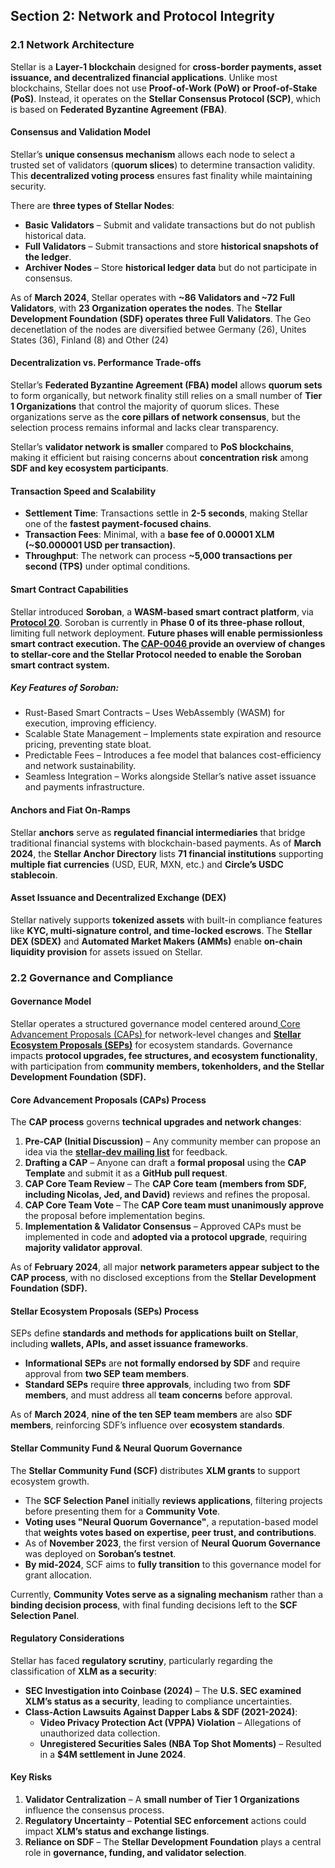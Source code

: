 ## **Section 2: Network and Protocol Integrity**


### **2.1 Network Architecture**

Stellar is a **Layer-1 blockchain** designed for **cross-border payments, asset issuance, and decentralized financial applications**. Unlike most blockchains, Stellar does not use **Proof-of-Work (PoW) or Proof-of-Stake (PoS)**. Instead, it operates on the **Stellar Consensus Protocol (SCP)**, which is based on **Federated Byzantine Agreement (FBA)**.


#### **Consensus and Validation Model**

Stellar’s **unique consensus mechanism** allows each node to select a trusted set of validators (**quorum slices**) to determine transaction validity. This **decentralized voting process** ensures fast finality while maintaining security.

There are **three types of Stellar Nodes**:



* **Basic Validators** – Submit and validate transactions but do not publish historical data.
* **Full Validators** – Submit transactions and store **historical snapshots of the ledger**.
* **Archiver Nodes** – Store **historical ledger data** but do not participate in consensus.

As of **March 2024**, Stellar operates with **~86 Validators and ~72 Full Validators**, with **23 Organization  operates the nodes**. The **Stellar Development Foundation (SDF) operates three Full Validators**. The Geo decenetlation of the nodes are diversified betwee Germany (26), Unites States (36), Finland (8) and Other (24)


#### **Decentralization vs. Performance Trade-offs**

Stellar’s **Federated Byzantine Agreement (FBA) model** allows **quorum sets** to form organically, but network finality still relies on a small number of **Tier 1 Organizations** that control the majority of quorum slices. These organizations serve as the **core pillars of network consensus**, but the selection process remains informal and lacks clear transparency.

Stellar’s **validator network is smaller** compared to **PoS blockchains**, making it efficient but raising concerns about **concentration risk** among **SDF and key ecosystem participants**.


#### **Transaction Speed and Scalability**



* **Settlement Time**: Transactions settle in **2-5 seconds**, making Stellar one of the **fastest payment-focused chains**.
* **Transaction Fees**: Minimal, with a **base fee of 0.00001 XLM (~$0.000001 USD per transaction)**.
* **Throughput**: The network can process **~5,000 transactions per second (TPS)** under optimal conditions.


#### **Smart Contract Capabilities**

Stellar introduced **Soroban**, a **WASM-based smart contract platform**, via **[Protocol 20](https://stellar.org/blog/developers/protocol-20-upgrade-guide)**. Soroban is currently in **Phase 0 of its three-phase rollout**, limiting full network deployment. **Future phases will enable permissionless smart contract execution. The [CAP-0046 ](https://github.com/stellar/stellar-protocol/blob/master/core/cap-0046.md)provide an overview of changes to stellar-core and the Stellar Protocol needed to enable the Soroban smart contract system.**


##### **Key Features of Soroban:**



* Rust-Based Smart Contracts – Uses WebAssembly (WASM) for execution, improving efficiency.
* Scalable State Management – Implements state expiration and resource pricing, preventing state bloat.
* Predictable Fees – Introduces a fee model that balances cost-efficiency and network sustainability.
* Seamless Integration – Works alongside Stellar’s native asset issuance and payments infrastructure.


#### **Anchors and Fiat On-Ramps**

Stellar **anchors** serve as **regulated financial intermediaries** that bridge traditional financial systems with blockchain-based payments. As of **March 2024**, the **Stellar Anchor Directory** lists **71 financial institutions** supporting **multiple fiat currencies** (USD, EUR, MXN, etc.) and **Circle’s USDC stablecoin**.


#### **Asset Issuance and Decentralized Exchange (DEX)**

Stellar natively supports **tokenized assets** with built-in compliance features like **KYC, multi-signature control, and time-locked escrows**. The **Stellar DEX (SDEX)** and **Automated Market Makers (AMMs)** enable **on-chain liquidity provision** for assets issued on Stellar.


### **2.2 Governance and Compliance**


#### **Governance Model**

Stellar operates a structured governance model centered around[ Core Advancement Proposals (CAPs) ](https://github.com/stellar/stellar-protocol/blob/master/core/README.md)for network-level changes and **[Stellar Ecosystem Proposals (SEPs)](https://github.com/stellar/stellar-protocol/tree/master/ecosystem)** for ecosystem standards. Governance impacts **protocol upgrades, fee structures, and ecosystem functionality**, with participation from **community members, tokenholders, and the Stellar Development Foundation (SDF).**


#### **Core Advancement Proposals (CAPs) Process**

The **CAP process** governs **technical upgrades and network changes**:



1. **Pre-CAP (Initial Discussion)** – Any community member can propose an idea via the [**stellar-dev mailing list**](https://groups.google.com/g/stellar-dev) for feedback.
2. **Drafting a CAP** – Anyone can draft a **formal proposal** using the **CAP Template** and submit it as a **GitHub pull request**.
3. **CAP Core Team Review** – The **CAP Core team (members from SDF, including Nicolas, Jed, and David)** reviews and refines the proposal.
4. **CAP Core Team Vote** – The **CAP Core team must unanimously approve** the proposal before implementation begins.
5. **Implementation & Validator Consensus** – Approved CAPs must be implemented in code and **adopted via a protocol upgrade**, requiring **majority validator approval**.

As of **February 2024**, all major **network parameters appear subject to the CAP process**, with no disclosed exceptions from the **Stellar Development Foundation (SDF).**


#### **Stellar Ecosystem Proposals (SEPs) Process**

SEPs define **standards and methods for applications built on Stellar**, including **wallets, APIs, and asset issuance frameworks**.



* **Informational SEPs** are **not formally endorsed by SDF** and require approval from **two SEP team members**.
* **Standard SEPs** require **three approvals**, including two from **SDF members**, and must address all **team concerns** before approval.

As of **March 2024**, **nine of the ten SEP team members** are also **SDF members**, reinforcing SDF’s influence over **ecosystem standards**.


#### **Stellar Community Fund & Neural Quorum Governance**

The **Stellar Community Fund (SCF)** distributes **XLM grants** to support ecosystem growth.



* The **SCF Selection Panel** initially **reviews applications**, filtering projects before presenting them for a **Community Vote**.
* **Voting uses "Neural Quorum Governance"**, a reputation-based model that **weights votes based on expertise, peer trust, and contributions**.
* As of **November 2023**, the first version of **Neural Quorum Governance** was deployed on **Soroban’s testnet**.
* **By mid-2024**, SCF aims to **fully transition** to this governance model for grant allocation.

Currently, **Community Votes serve as a signaling mechanism** rather than a **binding decision process**, with final funding decisions left to the **SCF Selection Panel**.


#### **Regulatory Considerations**

Stellar has faced **regulatory scrutiny**, particularly regarding the classification of **XLM as a security**:



* **SEC Investigation into Coinbase (2024)** – The **U.S. SEC examined XLM’s status as a security**, leading to compliance uncertainties.
* **Class-Action Lawsuits Against Dapper Labs & SDF (2021-2024)**:
    * **Video Privacy Protection Act (VPPA) Violation** – Allegations of unauthorized data collection.
    * **Unregistered Securities Sales (NBA Top Shot Moments)** – Resulted in a **$4M settlement in June 2024**.


#### **Key Risks**



1. **Validator Centralization** – A **small number of Tier 1 Organizations** influence the consensus process.
2. **Regulatory Uncertainty** – **Potential SEC enforcement** actions could impact **XLM’s status and exchange listings**.
3. **Reliance on SDF** – The **Stellar Development Foundation** plays a central role in **governance, funding, and validator selection**.
